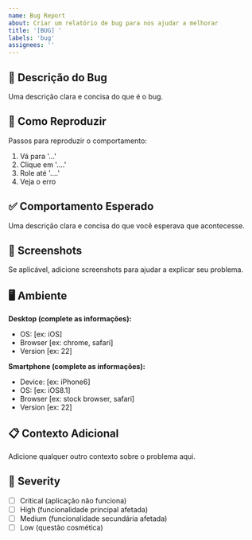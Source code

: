 ```yaml
---
name: Bug Report
about: Criar um relatório de bug para nos ajudar a melhorar
title: '[BUG] '
labels: 'bug'
assignees: ''
---
```


## 🐛 Descrição do Bug

Uma descrição clara e concisa do que é o bug.

## 🔄 Como Reproduzir

Passos para reproduzir o comportamento:

1. Vá para '...'
2. Clique em '....'
3. Role até '....'
4. Veja o erro

## ✅ Comportamento Esperado

Uma descrição clara e concisa do que você esperava que acontecesse.

## 📱 Screenshots

Se aplicável, adicione screenshots para ajudar a explicar seu problema.

## 🖥️ Ambiente

**Desktop (complete as informações):**

- OS: [ex: iOS]
- Browser [ex: chrome, safari]
- Version [ex: 22]

**Smartphone (complete as informações):**

- Device: [ex: iPhone6]
- OS: [ex: iOS8.1]
- Browser [ex: stock browser, safari]
- Version [ex: 22]

## 📋 Contexto Adicional

Adicione qualquer outro contexto sobre o problema aqui.

## 🎯 Severity

- [ ] Critical (aplicação não funciona)
- [ ] High (funcionalidade principal afetada)
- [ ] Medium (funcionalidade secundária afetada)
- [ ] Low (questão cosmética)
